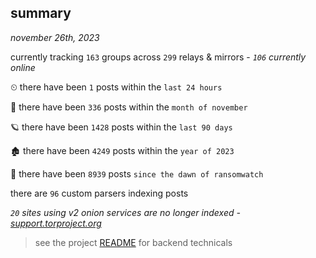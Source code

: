 
## summary
_november 26th, 2023_

currently tracking `163` groups across `299` relays & mirrors - _`106` currently online_

⏲ there have been `1` posts within the `last 24 hours`

🦈 there have been `336` posts within the `month of november`

🪐 there have been `1428` posts within the `last 90 days`

🏚 there have been `4249` posts within the `year of 2023`

🦕 there have been `8939` posts `since the dawn of ransomwatch`

there are `96` custom parsers indexing posts

_`20` sites using v2 onion services are no longer indexed - [support.torproject.org](https://support.torproject.org/onionservices/v2-deprecation/)_

> see the project [README](https://github.com/joshhighet/ransomwatch#ransomwatch--) for backend technicals

